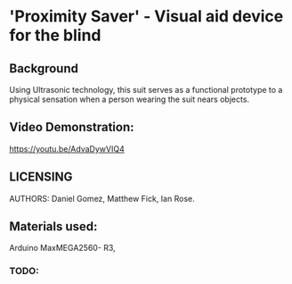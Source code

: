 #  'Proximity Saver' - Visual aid device for the blind 

## Background

Using Ultrasonic technology, this suit serves as a functional prototype to a physical sensation when a person wearing the suit nears objects.

## Video Demonstration:
<https://youtu.be/AdvaDywVIQ4>


## LICENSING

AUTHORS: Daniel Gomez, Matthew Fick, Ian Rose.

## Materials used:

Arduino MaxMEGA2560- R3, 

### TODO:

